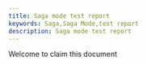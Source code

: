 ```yaml
---
title: Saga mode test report
keywords: Saga,Saga Mode,test report
description: Saga mode test report
---
```


Welcome to claim this document